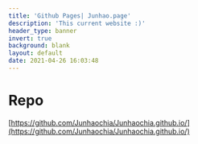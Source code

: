 ```yaml
---
title: 'Github Pages| Junhao.page'
description: 'This current website :)'
header_type: banner
invert: true
background: blank
layout: default
date: 2021-04-26 16:03:48
---
```

# Repo
[https://github.com/Junhaochia/Junhaochia.github.io/](https://github.com/Junhaochia/Junhaochia.github.io/)